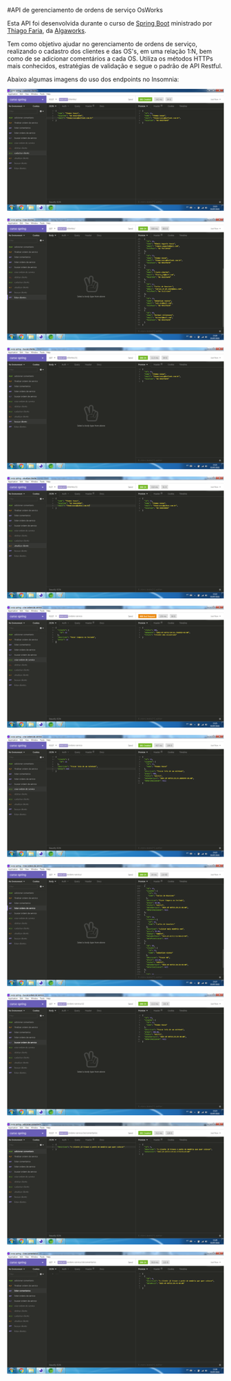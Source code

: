 #API de gerenciamento de ordens de serviço OsWorks

Esta API foi desenvolvida durante o curso de [Spring Boot](https://spring.io) ministrado por [Thiago Faria](https://github.com/thiagofa), da [Algaworks](https://github.com/algaworks).

Tem como objetivo ajudar no gerenciamento de ordens de serviço, realizando o cadastro dos clientes e das OS's, em uma relação 1:N, bem como de se adicionar comentários a cada OS. Utiliza os métodos HTTPs mais conhecidos, estratégias de validação e segue o padrão de API Restful.

Abaixo algumas imagens do uso dos endpoints no Insomnia:

![Cadastro de cliente](https://raw.githubusercontent.com/thomaz-s/osworks-api/master/.github/criar_cliente.png)

![Listagem de clientes](https://raw.githubusercontent.com/thomaz-s/osworks-api/master/.github/listar_clientes.png)

![Buscar cliente](https://raw.githubusercontent.com/thomaz-s/osworks-api/master/.github/buscar_cliente.png)

![Atualizar dados do cliente](https://raw.githubusercontent.com/thomaz-s/osworks-api/master/.github/atualizar_cliente.png)

![Cadastrar OS erro](https://raw.githubusercontent.com/thomaz-s/osworks-api/master/.github/cliente_nao_encontrado.png)

![Cadastro de OS](https://raw.githubusercontent.com/thomaz-s/osworks-api/master/.github/criar_os.png)

![Listagem de OSs](https://raw.githubusercontent.com/thomaz-s/osworks-api/master/.github/listar_os.png)

![Buscar OS](https://raw.githubusercontent.com/thomaz-s/osworks-api/master/.github/buscar_os.png)

![Adicionar comentario a OS](https://raw.githubusercontent.com/thomaz-s/osworks-api/master/.github/adicionar_comentario.png)

![Listar comentários de uma OS](https://raw.githubusercontent.com/thomaz-s/osworks-api/master/.github/listar_comentarios.png)